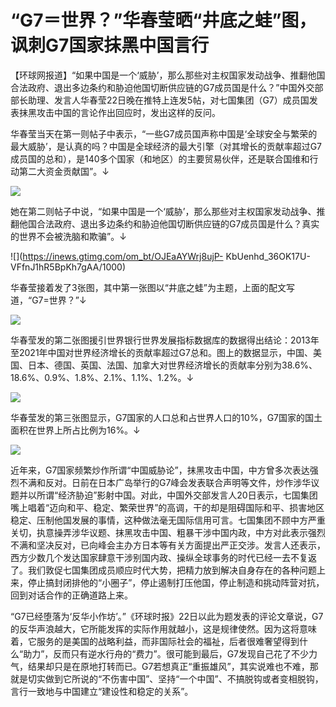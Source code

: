 # “G7＝世界？”华春莹晒“井底之蛙”图，讽刺G7国家抹黑中国言行

【环球网报道】“如果中国是一个‘威胁’，那么那些对主权国家发动战争、推翻他国合法政府、退出多边条约和胁迫他国切断供应链的G7成员国是什么？”中国外交部部长助理、发言人华春莹22日晚在推特上连发5帖，对七国集团（G7）成员国发表抹黑攻击中国的言论作出回应时，发出这样的反问。

华春莹当天在第一则帖子中表示，“一些G7成员国声称中国是‘全球安全与繁荣的最大威胁’，是认真的吗？中国是全球经济的最大引擎（对其增长的贡献率超过G7成员国的总和），是140多个国家（和地区）的主要贸易伙伴，还是联合国维和行动第二大资金贡献国”。↓

![](https://inews.gtimg.com/om_bt/OElaEThyBc6QXO4tTmjYSVwaf4Tx2xqExxpTdmOE8DvcYAA/1000)

她在第二则帖子中说，“如果中国是一个‘威胁’，那么那些对主权国家发动战争、推翻他国合法政府、退出多边条约和胁迫他国切断供应链的G7成员国是什么？真实的世界不会被洗脑和欺骗”。↓

![](https://inews.gtimg.com/om_bt/OJEaAYWrj8ujP-
KbUenhd_36OK17U-VFfnJ1hR5BpKh7gAA/1000)

华春莹接着发了3张图，其中第一张图以“井底之蛙”为主题，上面的配文写道，“G7=世界？”↓

![](https://inews.gtimg.com/om_bt/ONUP6ngsFX22JmkC5fWxOksqSMw4ogqy8fc0-5k_WiDnAAA/1000)

华春莹发的第二张图援引世界银行世界发展指标数据库的数据得出结论：2013年至2021年中国对世界经济增长的贡献率超过G7总和。图上的数据显示，中国、美国、日本、德国、英国、法国、加拿大对世界经济增长的贡献率分别为38.6%、18.6%、0.9%、1.8%、2.1%、1.1%、1.2%。↓

![](https://inews.gtimg.com/om_bt/OxR3MoJ1-w7GFNahHNET9nyARAAgbd-8Zr0KnR0G9ePikAA/1000)

华春莹发的第三张图显示，G7国家的人口总和占世界人口的10%，G7国家的国土面积在世界上所占比例为16%。↓

![](https://inews.gtimg.com/om_bt/OMz-7PByEP0UKfq865VJSzBIMr9Rf4_4MQdpiTN2aOW2gAA/1000)

近年来，G7国家频繁炒作所谓“中国威胁论”，抹黑攻击中国，中方曾多次表达强烈不满和反对。日前在日本广岛举行的G7峰会发表联合声明等文件，炒作涉华议题并以所谓“经济胁迫”影射中国。对此，中国外交部发言人20日表示，七国集团嘴上唱着“迈向和平、稳定、繁荣世界”的高调，干的却是阻碍国际和平、损害地区稳定、压制他国发展的事情，这种做法毫无国际信用可言。七国集团不顾中方严重关切，执意操弄涉华议题、抹黑攻击中国、粗暴干涉中国内政，中方对此表示强烈不满和坚决反对，已向峰会主办方日本等有关方面提出严正交涉。发言人还表示，西方少数几个发达国家肆意干涉别国内政、操纵全球事务的时代已经一去不复返了。我们敦促七国集团成员顺应时代大势，把精力放到解决自身存在的各种问题上来，停止搞封闭排他的“小圈子”，停止遏制打压他国，停止制造和挑动阵营对抗，回到对话合作的正确道路上来。

“G7已经堕落为‘反华小作坊’。”《环球时报》22日以此为题发表的评论文章说，G7的反华声浪越大，它所能发挥的实际作用就越小，这是规律使然。因为这将意味着，它服务的是美国的战略利益，而非国际社会的福祉，后者很难奢望得到什么“助力”，反而只有逆水行舟的“费力”。很可能到最后，G7发现自己花了不少力气，结果却只是在原地打转而已。G7若想真正“重振雄风”，其实说难也不难，那就是切实做到它所说的“不伤害中国”、坚持“一个中国”、不搞脱钩或者变相脱钩，言行一致地与中国建立“建设性和稳定的关系”。

